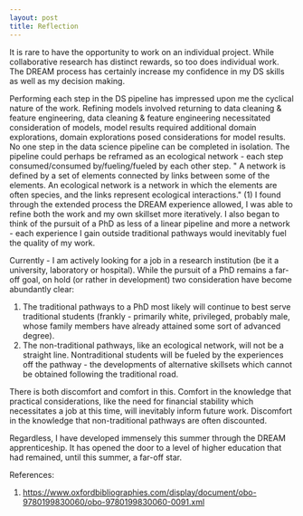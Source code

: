 ```yaml
---
layout: post
title: Reflection
---
```

It is rare to have the opportunity to work on an individual project. While collaborative research has distinct rewards, so too does individual work. The DREAM process has certainly increase my confidence in my DS skills as well as my decision making. 

Performing each step in the DS pipeline has impressed upon me the cyclical nature of the work. Refining models involved returning to data cleaning & feature engineering, data cleaning & feature engineering necessitated consideration of models, model results required additional domain explorations, domain explorations posed considerations for model results. No one step in the data science pipeline can be completed in isolation. 
The pipeline could perhaps be reframed as an ecological network - each step consumed/consumed by/fueling/fueled by each other step. " A network is defined by a set of elements connected by links between some of the elements. An ecological network is a network in which the elements are often species, and the links represent ecological interactions." (1) I found through the extended process the DREAM experience allowed, I was able to refine both the work and my own skillset more iteratively. I also began to think of the pursuit of a PhD as less of a linear pipeline and more a network - each experience I gain outside traditional pathways would inevitably fuel the quality of my work. 

Currently - I am actively looking for a job in a research institution (be it a university, laboratory or hospital). While the pursuit of a PhD remains a far-off goal, on hold (or rather in development) two consideration have become abundantly clear:

1) The traditional pathways to a PhD most likely will continue to best serve traditional students (frankly - primarily white, privileged, probably male, whose family members have already attained some sort of advanced degree).
2) The non-traditional pathways, like an ecological network, will not be a straight line. Nontraditional students will be fueled by the experiences off the pathway - the developments of alternative skillsets which cannot be obtained following the traditional road.
   
There is both discomfort and comfort in this. Comfort in the knowledge that practical considerations, like the need for financial stability which necessitates a job at this time, will inevitably inform future work. Discomfort in the knowledge that non-traditional pathways are often discounted.

Regardless, I have developed immensely this summer through the DREAM apprenticeship. It has opened the door to a level of higher education that had remained, until this summer, a far-off star. 

References: 
1) https://www.oxfordbibliographies.com/display/document/obo-9780199830060/obo-9780199830060-0091.xml


